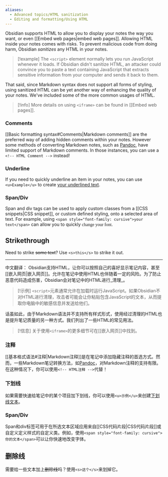 ```yaml
---
aliases:
  - Advanced topics/HTML sanitization
  - Editing and formatting/Using HTML
---
```

Obsidian supports HTML to allow you to display your notes the way you want, or even [[Embed web pages|embed web pages]]. Allowing HTML inside your notes comes with risks. To prevent malicious code from doing harm, Obsidian _sanitizes_ any HTML in your notes. 

> [!example] 
> The `<script>` element normally lets you run JavaScript whenever it loads. If Obsidian didn't sanitize HTML, an attacker could convince you to paste a text containing JavaScript that extracts sensitive information from your computer and sends it back to them.

That said, since Markdown syntax does not support all forms of styling, using sanitized HTML can be yet another way of enhancing the quality of your notes. We've included some of the more common usages of HTML. 

> [!info] More details on using `<iframe>` can be found in [[Embed web pages]].

### Comments

[[Basic formatting syntax#Comments|Markdown comments]] are the preferred way of adding hidden comments within your notes. However some methods of converting Markdown notes, such as [Pandoc](https://pandoc.org), have limited support of Markdown comments. In those instances, you can use a `<!-- HTML Comment -->` instead!

### Underline

If you need to quickly underline an item in your notes, you can use `<u>Example</u>` to create <u>your underlined text</u>.

### Span/Div

Span and div tags can be used to apply custom classes from a [[CSS snippets|CSS snippet]], or custom defined styling, onto a selected area of text. For example, using `<span style="font-family: cursive">your text</span>` can allow you to quickly <span style="font-family: cursive">change your font</span>.

## Strikethrough

Need to strike <s>some text</s>? Use `<s>this</s>` to strike it out.




---

中文翻译：
Obsidian支持HTML，让你可以按照自己的喜好显示笔记内容，甚至[[嵌入网页|嵌入网页]]。允许在笔记中使用HTML也伴随着一定的风险。为了防止恶意代码造成伤害，Obsidian会对笔记中的HTML进行_清理_。

> [!示例]
> `<script>`元素通常允许在加载时运行JavaScript。如果Obsidian不对HTML进行清理，攻击者可能会让你粘贴包含JavaScript的文本，从而提取你电脑中的敏感信息并发送给他们。

话虽如此，由于Markdown语法并不支持所有样式形式，使用经过清理的HTML也是提升笔记质量的另一种方式。我们列出了一些HTML的常见用法。

> [!信息] 关于使用`<iframe>`的更多细节可在[[嵌入网页]]中找到。

### 注释

[[基本格式语法#注释|Markdown注释]]是在笔记中添加隐藏注释的首选方式。然而，一些Markdown笔记转换方法，如[Pandoc](https://pandoc.org)，对Markdown注释的支持有限。在这种情况下，你可以使用`<!-- HTML注释 -->`代替！

### 下划线

如果需要快速给笔记中的某个项目加下划线，你可以使用`<u>示例</u>`来创建<u>下划线文本</u>。

### Span/Div

Span和div标签可用于在所选文本区域应用来自[[CSS代码片段|CSS代码片段]]或自定义定义样式的自定义类。例如，使用`<span style="font-family: cursive">你的文本</span>`可以让你快速地<span style="font-family: cursive">改变字体</span>。

## 删除线

需要给一些文本加上<s>删除线</s>吗？使用`<s>这个</s>`来划掉它。